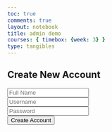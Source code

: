 ```yaml
---
toc: true
comments: true
layout: notebook
title: admin demo 
courses: { timebox: {week: 3} }
type: tangibles
---
```


<!DOCTYPE html>
<html lang="en">
<head>
    <meta charset="UTF-8">
    <meta name="viewport" content="width=device-width, initial-scale=1.0">
    <title>Create Account</title>
    <!-- Add any additional CSS here -->
</head>
<body>
    <div>
        <h2>Create New Account</h2>
        <form id="registerForm">
            <input type="text" id="regName" placeholder="Full Name" required><br>
            <input type="text" id="regUid" placeholder="Username" required><br>
            <input type="password" id="regPassword" placeholder="Password" required><br>
            <button type="submit">Create Account</button>
        </form>
    </div>

<script type="module">
        import { uri, options } from './config.js'; // Adjust the path as needed

        document.getElementById('registerForm').addEventListener('submit', function(e) {
            e.preventDefault();

            const newUser = {
                name: document.getElementById('regName').value,
                uid: document.getElementById('regUid').value,
                password: document.getElementById('regPassword').value
            };

            fetch(uri + 'api/users/', {
                ...options,
                method: 'POST',
                body: JSON.stringify(newUser)
            })
            .then(response => response.json())
            .then(data => {
                alert('Account created successfully!');
                console.log(data);
                // Directly redirect to normal user page after account creation
                window.location.href = '/normal_user_page.html';
            })
            .catch(error => {
                console.error('Error:', error);
                alert('Failed to create account');
            });
        });

        function redirectToAdminPage() {
            fetch(uri + '{{site.baseurl}}/adminpage', { credentials: 'include' }) // Include credentials if needed
            .then(response => {
                if (response.ok) {
                    window.location.href = '/admin_page.html'; // Admin page URL
                } else if (response.status === 403) {
                    alert('Access denied: You are not an admin.');
                } else {
                    throw new Error('Failed to fetch admin page');
                }
            })
            .catch(error => {
                console.error('Error:', error);
            });
        }
    </script>
</body>
</html>
